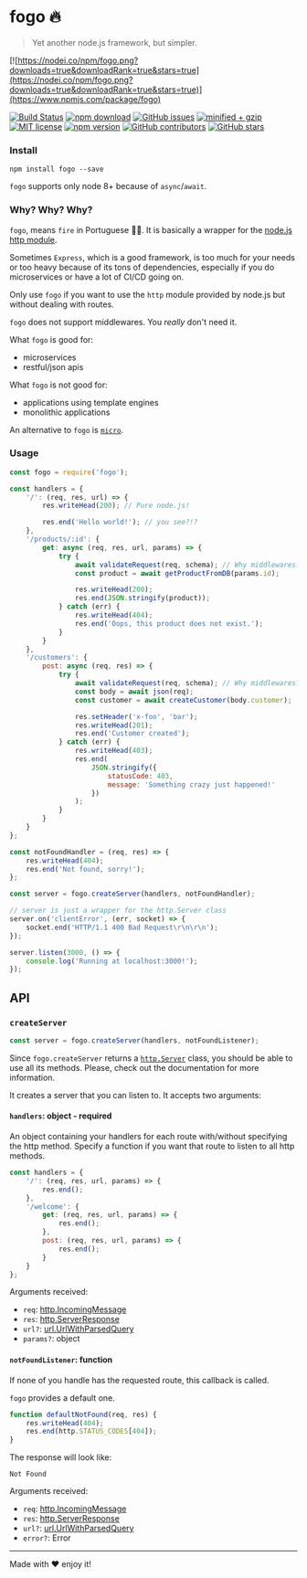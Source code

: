# fogo 🔥

> Yet another node.js framework, but simpler.

[![https://nodei.co/npm/fogo.png?downloads=true&downloadRank=true&stars=true](https://nodei.co/npm/fogo.png?downloads=true&downloadRank=true&stars=true)](https://www.npmjs.com/package/fogo)

[![Build Status](https://travis-ci.com/cezarsmpio/fogo.svg?branch=master)](https://travis-ci.com/cezarsmpio/fogo)
[![npm download](https://img.shields.io/npm/dm/fogo.svg)](https://www.npmjs.com/package/fogo)
[![GitHub issues](https://img.shields.io/github/issues/cezarsmpio/fogo.svg)](https://github.com/cezarsmpio/fogo/issues)
[![minified + gzip](https://badgen.net/bundlephobia/minzip/fogo)](https://bundlephobia.com/result?p=fogo)
[![MIT license](https://img.shields.io/badge/License-MIT-blue.svg)](https://lbesson.mit-license.org/)
[![npm version](https://img.shields.io/npm/v/fogo.svg)](https://www.npmjs.com/package/fogo)
[![GitHub contributors](https://img.shields.io/github/contributors/cezarsmpio/fogo.svg)](https://GitHub.com/cezarsmpio/fogo/graphs/contributors/)
[![GitHub stars](https://img.shields.io/github/stars/cezarsmpio/fogo.svg?style=social&label=Star)](https://github.com/cezarsmpio/fogo)

### Install

```
npm install fogo --save
```

`fogo` supports only node 8+ because of `async`/`await`.

### Why? Why? Why?

`fogo`, means `fire` in Portuguese 🤷‍♀️. It is basically a wrapper for the [node.js http module](https://nodejs.org/api/http.html#http_class_http_server).

Sometimes `Express`, which is a good framework, is too much for your needs or too heavy because of its tons of dependencies, especially if you do microservices or have a lot of CI/CD going on.

Only use `fogo` if you want to use the `http` module provided by node.js but without dealing with routes.

`fogo` does not support middlewares. You _really_ don't need it.

What `fogo` is good for:

-   microservices
-   restful/json apis

What `fogo` is not good for:

-   applications using template engines
-   monolithic applications

An alternative to `fogo` is [`micro`](https://github.com/zeit/micro).

### Usage

```js
const fogo = require('fogo');

const handlers = {
    '/': (req, res, url) => {
        res.writeHead(200); // Pure node.js!

        res.end('Hello world!'); // you see?!?
    },
    '/products/:id': {
        get: async (req, res, url, params) => {
            try {
                await validateRequest(req, schema); // Why middlewares? :)
                const product = await getProductFromDB(params.id);

                res.writeHead(200);
                res.end(JSON.stringify(product));
            } catch (err) {
                res.writeHead(404);
                res.end('Oops, this product does not exist.');
            }
        }
    },
    '/customers': {
        post: async (req, res) => {
            try {
                await validateRequest(req, schema); // Why middlewares? :)
                const body = await json(req);
                const customer = await createCustomer(body.customer);

                res.setHeader('x-foo', 'bar');
                res.writeHead(201);
                res.end('Customer created');
            } catch (err) {
                res.writeHead(403);
                res.end(
                    JSON.stringify({
                        statusCode: 403,
                        message: 'Something crazy just happened!'
                    })
                );
            }
        }
    }
};

const notFoundHandler = (req, res) => {
    res.writeHead(404);
    res.end('Not found, sorry!');
};

const server = fogo.createServer(handlers, notFoundHandler);

// server is just a wrapper for the http.Server class
server.on('clientError', (err, socket) => {
    socket.end('HTTP/1.1 400 Bad Request\r\n\r\n');
});

server.listen(3000, () => {
    console.log('Running at localhost:3000!');
});
```

## API

### `createServer`

```js
const server = fogo.createServer(handlers, notFoundListener);
```

Since `fogo.createServer` returns a [`http.Server`](https://nodejs.org/api/http.html#http_class_http_server) class, you should be able to use all its methods. Please, check out the documentation for more information.

It creates a server that you can listen to. It accepts two arguments:

#### `handlers`: object - required

An object containing your handlers for each route with/without specifying the http method. Specify a function if you want that route to listen to all http methods.

```js
const handlers = {
    '/': (req, res, url, params) => {
        res.end();
    },
    '/welcome': {
        get: (req, res, url, params) => {
            res.end();
        },
        post: (req, res, url, params) => {
            res.end();
        }
    }
};
```

Arguments received:

-   `req`: [http.IncomingMessage](https://nodejs.org/api/http.html#http_class_http_incomingmessage)
-   `res`: [http.ServerResponse](https://nodejs.org/api/http.html#http_class_http_serverresponse)
-   `url?`: [url.UrlWithParsedQuery](https://nodejs.org/api/url.html#url_url_parse_urlstring_parsequerystring_slashesdenotehost)
-   `params?`: object

#### `notFoundListener`: function

If none of you handle has the requested route, this callback is called.

`fogo` provides a default one.

```js
function defaultNotFound(req, res) {
    res.writeHead(404);
    res.end(http.STATUS_CODES[404]);
}
```

The response will look like:

```
Not Found
```

Arguments received:

-   `req`: [http.IncomingMessage](https://nodejs.org/api/http.html#http_class_http_incomingmessage)
-   `res`: [http.ServerResponse](https://nodejs.org/api/http.html#http_class_http_serverresponse)
-   `url?`: [url.UrlWithParsedQuery](https://nodejs.org/api/url.html#url_url_parse_urlstring_parsequerystring_slashesdenotehost)
-   `error?`: Error

---

Made with ❤️ enjoy it!

